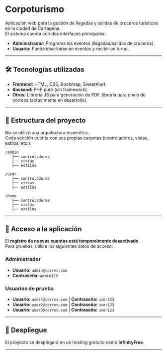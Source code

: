 # Corpoturismo

Aplicación web para la gestión de llegadas y salidas de cruceros turísticos en la ciudad de Cartagena.  
El sistema cuenta con dos interfaces principales:

- **Administrador:** Programa los eventos (llegadas/salidas de cruceros).
- **Usuario:** Puede inscribirse en eventos y recibir un turno.

---

## 🛠️ Tecnologías utilizadas

- **Frontend:** HTML, CSS, Bootstrap, SweetAlert.  
- **Backend:** PHP puro (sin framework).  
- **Otros:** Librería JS para generación de PDF, librería para envío de correos (actualmente en desarrollo).

---

## 📂 Estructura del proyecto

No se utilizó una arquitectura específica.  
Cada sección cuenta con sus propias carpetas (controladores, vistas, estilos, etc.):

```
/admin
   ├── controladores
   ├── vistas
   ├── estilos

/user
   ├── controladores
   ├── vistas
   ├── estilos

/home
   ├── controladores
   ├── vistas
   ├── estilos
```

---

## 🔑 Acceso a la aplicación

El **registro de nuevas cuentas está temporalmente desactivado**.  
Para pruebas, utilice los siguientes datos de acceso:

### Administrador
- **Usuario:** `admin@correo.com`  
- **Contraseña:** `admin123`  

### Usuarios de prueba
- **Usuario:** `user1@correo.com` | **Contraseña:** `user123`  
- **Usuario:** `user2@correo.com` | **Contraseña:** `user123`  
- **Usuario:** `user3@correo.com` | **Contraseña:** `user123`  

---

## 🚀 Despliegue

El proyecto se desplegará en un hosting gratuito como **InfinityFree**.

---
